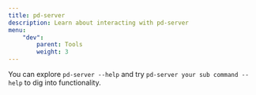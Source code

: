 ```yaml
---
title: pd-server
description: Learn about interacting with pd-server
menu:
    "dev":
        parent: Tools
        weight: 3
---
```


You can explore `pd-server --help` and try `pd-server your sub command --help` to dig into functionality.